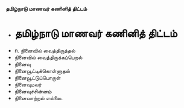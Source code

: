 **தமிழ்நாடு மாணவர் கணினித் திட்டம்**
- # தமிழ்நாடு மாணவர் கணினித் திட்டம்
- n. நினைவில் வைத்திருத்தல்
- நினைவில் வைத்திருக்கப்பெறல்
- நினைவு
- நினைவூட்டிக்கொள்ளுதல்
- நினைவூட்டுப்பொருள்
- நினைவுமலர்
- நினைவுச்சின்னம்
- நினைவாற்றல் எல்லை.

